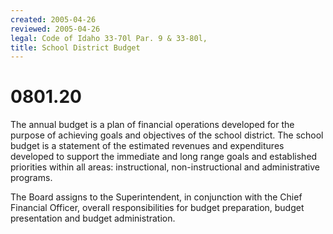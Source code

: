 ```yaml
---
created: 2005-04-26
reviewed: 2005-04-26
legal: Code of Idaho 33-70l Par. 9 & 33-80l,
title: School District Budget
---
```


# 0801.20 

The annual budget is a plan of financial operations developed for the purpose of achieving goals and objectives of the school district. The school budget is a statement of the estimated revenues and expenditures developed to support the immediate and long range goals and established priorities within all areas: instructional, non-instructional and administrative programs.

The Board assigns to the Superintendent, in conjunction with the Chief Financial Officer, overall responsibilities for budget preparation, budget presentation and budget administration.

